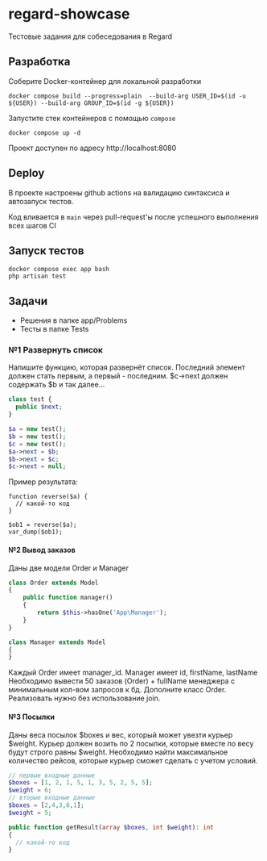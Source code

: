 # regard-showcase
Тестовые задания для собеседования в Regard

## Разработка
Соберите Docker-контейнер для локальной разработки

```shell
docker compose build --progress=plain  --build-arg USER_ID=$(id -u ${USER}) --build-arg GROUP_ID=$(id -g ${USER})
```

Запустите стек контейнеров с помощью `compose`

```
docker compose up -d
```

Проект доступен по адресу http://localhost:8080

## Deploy

В проекте настроены github actions на валидацию синтаксиса и автозапуск тестов.

Код вливается в `main` через pull-request'ы после успешного выполнения всех шагов CI

## Запуск тестов

```shell
docker compose exec app bash
php artisan test
```

## Задачи

- Решения в папке app/Problems
- Тесты в папке Tests

### №1 Развернуть список

Напишите функцию, которая развернёт список.
Последний элемент должен стать первым, а первый - последним. 
$c→next должен содержать $b и так далее...
 
```php
class test {
  public $next;
}

$a = new test();
$b = new test();
$c = new test();
$a->next = $b;
$b->next = $c;
$c->next = null;
```

Пример результата:

```
function reverse($a) {
  // какой-то код
}

$ob1 = reverse($a);
var_dump($ob1);
```

#### №2 Вывод заказов

Даны две модели Order и Manager

```php
class Order extends Model
{
    public function manager()
    {
        return $this->hasOne('App\Manager');
    }
}

class Manager extends Model
{
}
```

Каждый Order имеет manager_id. Manager имеет id, firstName, lastName
Необходимо вывести 50 заказов (Order) + fullName менеджера с минимальным кол-вом запросов к бд.
Дополните класс Order.
Реализовать нужно без использование join.

#### №3 Посылки

Даны веса посылок $boxes и вес, который может увезти курьер $weight.
Курьер должен возить по 2 посылки, которые вместе по весу будут строго равны $weight.
Необходимо найти максимальное количество рейсов, которые курьер сможет сделать с учетом условий.

```php
// первые входные данные
$boxes = [1, 2, 1, 5, 1, 3, 5, 2, 5, 5];
$weight = 6;
// вторые входные данные
$boxes = [2,4,3,6,1];
$weight = 5;

public function getResult(array $boxes, int $weight): int
{
  // какой-то код
}
```
